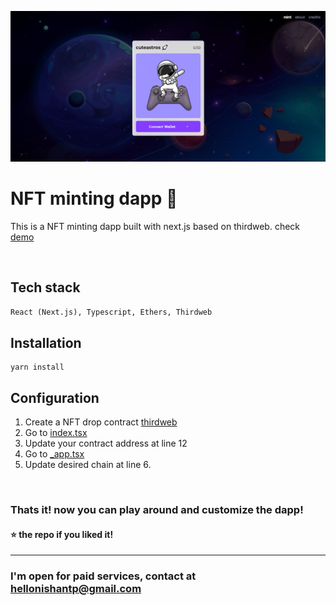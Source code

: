![cuteastros preview](cuteastros-preview.png)

# NFT minting dapp 🚀
This is a NFT minting dapp built with next.js based on thirdweb. check [demo](https://cuteastros.vercel.app/)

<br/>

## Tech stack
```React (Next.js), Typescript, Ethers, Thirdweb```

## Installation

``` 
yarn install
```
## Configuration
1. Create a NFT drop contract [thirdweb](https://thirdweb.com/)
2. Go to [index.tsx](pages/index.tsx)
3. Update your contract address at line 12
4. Go to [_app.tsx](pages/_app.tsx)
3. Update desired chain at line 6.

<br/>

### Thats it! now you can play around and customize the dapp!
#### ⭐ the repo if you liked it!

---

### I'm open for paid services, contact at hellonishantp@gmail.com
